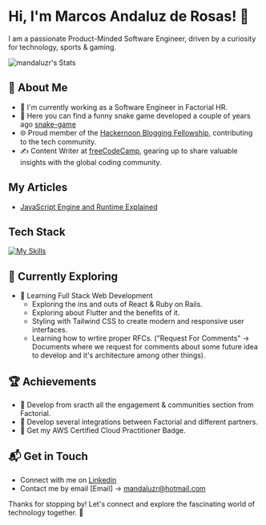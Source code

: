 # Hi, I'm Marcos Andaluz de Rosas! 👋

I am a passionate Product-Minded Software Engineer, driven by a curiosity for technology, sports & gaming.

![mandaluzr's Stats](https://github-readme-stats.vercel.app/api?username=mandaluzr&theme=vue-dark&show_icons=true&hide_border=true&count_private=true)

## 🚀 About Me

- 🔭 I'm currently working as a Software Engineer in Factorial HR.
- 📝 Here you can find a funny snake game developed a couple of years ago [snake-game](https://mandaluzr.github.io/mandaluzr)
- 🌐 Proud member of the [Hackernoon Blogging Fellowship](https://hackernoon.com/), contributing to the tech community.
- ✍️ Content Writer at [freeCodeCamp](https://www.freecodecamp.org/), gearing up to share valuable insights with the global coding community.

## My Articles
- [JavaScript Engine and Runtime Explained](https://www.freecodecamp.org/news/javascript-engine-and-runtime-explained/)


## Tech Stack
[![My Skills](https://skillicons.dev/icons?i=js,html,css,wasm)](https://skillicons.dev)

## 🌱 Currently Exploring

- 🚀 Learning Full Stack Web Development
  - Exploring the ins and outs of React & Ruby on Rails.
  - Exploring about Flutter and the benefits of it.
  - Styling with Tailwind CSS to create modern and responsive user interfaces.
  - Learning how to wrtire proper RFCs. ("Request For Comments" -> Documents where we request for comments about some future idea to develop and it's architecture among other things).

 ## 🏆 Achievements

- 🌟 Develop from sracth all the engagement & communities section from Factorial.
- 🌟 Develop several integrations between Factorial and different partners.
- 🌟 Get my AWS Certified Cloud Practitioner Badge.


## 📬 Get in Touch

- Connect with me on [Linkedin](https://www.linkedin.com/in/marcos-andaluz-de-rosas)
- Contact me by email [Email] -> mandaluzr@hotmail.com

Thanks for stopping by! Let's connect and explore the fascinating world of technology together. 🚀



<!--

Here are some ideas to get you started:

- 🔭 I’m currently working on ...
- 🌱 I’m currently learning ...
- 👯 I’m looking to collaborate on ...
- 🤔 I’m looking for help with ...
- 💬 Ask me about ...
- 📫 How to reach me: ...
- 😄 Pronouns: ...
- ⚡ Fun fact: ...
-->
